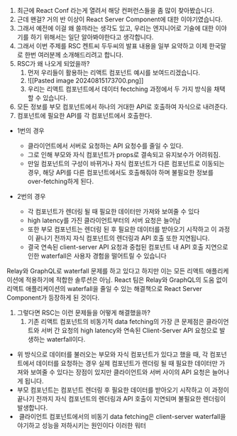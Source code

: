 1. 최근에 React Conf 라는게 열려서 해당 컨퍼런스들을 좀 많이 찾아봤습니다.
2. 근데 왠걸? 거의 반 이상이 React Server Component에 대한 이야기였습니다.
3. 그래서 예전에 이걸 왜 쓸까라는 생각도 있고, 우리는 엔지니어로 기술에 대한 이야기를 하기 위해서는 일단 알아봐야한다고 생각합니다.
4. 그래서 이번 주제를 RSC 켄트씨 두두씨의 발표 내용을 일부 요약하고 이제 한국말로 한번 여러분께 소개해드리려고 합니다.
5. RSC가 왜 나오게 되었을까?
	1. 먼저 우리들이 활용하는 리액트 컴포넌트 예시를 보여드리겠습니다.
	2. ![[Pasted image 20240815173700.png]]
	3. 우리는 리액트 컴포넌트에서 데이터 fectching 과정에서 두 가지 방식을 채택할 수 있습니다.
1. 모든 정보를 부모 컴포넌트에서 하나의 거대한 API로 호출하여 자식으로 내려준다.
2. 컴포넌트에 필요한 API를 각 컴포넌트에서 호출한다.

* 1번의 경우 
	* 클라이언트에서 서버로 요청하는 API 요청수를 줄일 수 있다. 
	* 그로 인해 부모와 자식 컴포넌트가 props로 결속되고 유지보수가 어려워짐.
	* 만일 컴포넌트의 구성이 바뀌거나 자식 컴포넌트가 다른 컴포넌트로 이동되는 경우, 해당 API를 다른 컴포넌트에서도 호출해줘야 하며 불필요한 정보를 over-fetching하게 된다.
	
* 2번의 경우 
	* 각 컴포넌트가 렌더링 될 때 필요한 데이터만 가져와 보여줄 수 있다
	* high latency를 가진 클라이언트부터의 서버 요청은 늘어남
	* 또한 부모 컴포넌트는 렌더링 된 후 필요한 데이터를 받아오기 시작하고 이 과정이 끝나기 전까지 자식 컴포넌트의 렌더링과 API 호출 또한 지연됩니다. 
	* 결국 연속된 client-server API 요청과 중첩된 컴포넌트 내 API 호출 지연으로 인한 waterfall은 사용자 경험을 떨어트릴 수 있습니다

Relay와 GraphQL로 waterfall 문제를 하고 있다고 하지만 이는 모든 리액트 애플리케이션에 적용하기에 적합한 솔루션은 아님.
 React 팀은 Relay와 GraphQL의 도움 없이 리액트 애플리케이션의 waterfall을 줄일 수 있는 해결책으로 React Server Component가 등장하게 된 것이다.

1. 그렇다면 RSC는 이런 문제들을 어떻게 해결했을까?
	1. 기존 리액트 컴포넌트의 비동기적 data fetching의 가장 큰 문제점은 클라이언트와 서버 간 요청의 high latency와 연속된 Client-Server API 요청으로 발생하는 waterfall이다.


* 위 방식으로 데이터를 불러오는 부모와 자식 컴포넌트가 있다고 했을 때, 각 컴포넌트에서 데이터를 요청하는 경우 실제 컴포넌트가 렌더링 될 때 필요한 데이터만 가져와 보여줄 수 있다는 장점이 있지만 클라이언트와 서버 사이의 API 요청은 늘어나게 됩니다. 
* 부모 컴포넌트는 컴포넌트 렌더링 후 필요한 데이터를 받아오기 시작하고 이 과정이 끝나기 전까지 자식 컴포넌트의 렌더링과 API 호출이 지연되며 불필요한 렌더링이 발생합니다.
*  클라이언트 컴포넌트에서의 비동기 data fetching은 client-server waterfall을 야기하고 성능을 저하시키는 원인이다 이러한 워터





